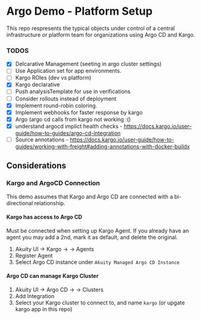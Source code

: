 # Argo Demo - Platform Setup

This repo respresents the typical objects under control of a central infrastructure or platform team for organizations using Argo CD and Kargo.



### TODOS

- [x] Delcarative Management (seeting in argo cluster settings)
- [ ] Use Application set for app environments.
- [ ] Kargo ROles (dev vs platform)
- [x] Kargo declarative
- [ ] Push analysisTemplate for use in verifications
- [ ] Consider rollouts instead of deployment
- [x] Implement round-robin coloring.
- [x] Implement webhooks for faster response by kargo 
 - [x] Argo (argo cd calls from kargo not working :()
- [x] understand argocd implict health checks - https://docs.kargo.io/user-guide/how-to-guides/argo-cd-integration
- [ ] Source annotations - https://docs.kargo.io/user-guide/how-to-guides/working-with-freight#adding-annotations-with-docker-buildx

## Considerations

### Kargo and ArgoCD Connection

This demo assumes that Kargo and Argo CD are connected with a bi-directional relationship.

#### Kargo has access to Argo CD 
Must be connected when setting up Kargo Agent. If you already have an agent you may add a 2nd, mark it as default, and delete the original.

1) Akuity UI -> Kargo -> <Instance> -> Agents 
2) Register Agent
3) Select Argo CD instance under `Akuity Managed Argo CD Instance`

#### Argo CD can manage Kargo Cluster
1) Akuity UI -> Argo CD -> <Instance> -> Clusters
2) Add Integration
3) Select your Kargo cluster to connect to, and name `kargo` (or upgate kargo app in this repo)